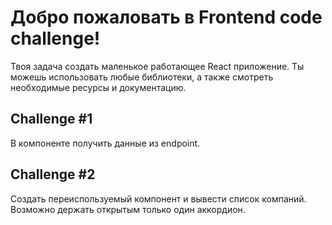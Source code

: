 # Добро пожаловать в Frontend code challenge!

Твоя задача создать маленькое работающее React приложение. Ты можешь использовать любые библиотеки, а также смотреть необходимые ресурсы и документацию.

## Challenge #1

В компоненте <App /> получить данные из endpoint.

## Challenge #2

Создать переиспользуемый компонент <Accordion /> и вывести список компаний. Возможно держать открытым только один аккордион.
